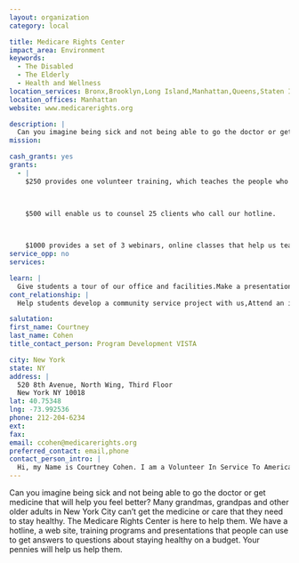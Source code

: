 ```yaml
---
layout: organization
category: local

title: Medicare Rights Center
impact_area: Environment
keywords: 
  - The Disabled
  - The Elderly
  - Health and Wellness
location_services: Bronx,Brooklyn,Long Island,Manhattan,Queens,Staten Island,Greater New York
location_offices: Manhattan
website: www.medicarerights.org

description: |
  Can you imagine being sick and not being able to go the doctor or get medicine that will help you feel better? Many grandmas, grandpas and other older adults in New York City can’t get the medicine or care that they need to stay healthy. The Medicare Rights Center is here to help them. We have a hotline, a web site, training programs and presentations that people can use to get answers to questions about staying healthy on a budget. Your pennies will help us help them.
mission: 

cash_grants: yes
grants: 
  - |
    $250 provides one volunteer training, which teaches the people who answer the phones on the hotline how to counsel clients.

    

    $500 will enable us to counsel 25 clients who call our hotline.

    

    $1000 provides a set of 3 webinars, online classes that help us teach health professionals like doctors and social workers how to help older adults with health care coverage problems.
service_opp: no
services: 

learn: |
  Give students a tour of our office and facilities.Make a presentation about our organization.Speak over the phone about our work.
cont_relationship: |
  Help students develop a community service project with us,Attend an in-school Check Award Assembly if we receive a grant,Help students tell local newspapers and media about their grant and/or project with us,Collect pennies during the Penny Harvest next fall

salutation: 
first_name: Courtney
last_name: Cohen
title_contact_person: Program Development VISTA

city: New York
state: NY
address: |
  520 8th Avenue, North Wing, Third Floor  
  New York NY 10018
lat: 40.75348
lng: -73.992536
phone: 212-204-6234
ext: 
fax: 
email: ccohen@medicarerights.org
preferred_contact: email,phone
contact_person_intro: |
  Hi, my Name is Courtney Cohen. I am a Volunteer In Service To America (VISTA) serving at the Medicare Rights Center. I help people who call our hotline make sure they can go to the doctor and get medicines they need. The Medicare Rights Center is looking forward to participating in Common Cents for the first time and working with your school!
---
```

Can you imagine being sick and not being able to go the doctor or get medicine that will help you feel better? Many grandmas, grandpas and other older adults in New York City can’t get the medicine or care that they need to stay healthy. The Medicare Rights Center is here to help them. We have a hotline, a web site, training programs and presentations that people can use to get answers to questions about staying healthy on a budget. Your pennies will help us help them.